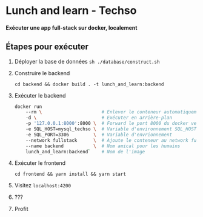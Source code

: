 # Lunch and learn - Techso
#### Exécuter une app full-stack sur docker, localement

## Étapes pour exécuter

1. Déployer la base de données `sh ./database/construct.sh`
2. Construire le backend 

    `cd backend && docker build . -t lunch_and_learn:backend` 

3. Exécuter le backend
    
    ```bash
   docker run 
        --rm \                      # Enlever le conteneur automatiquement 
        -d \                        # Exécuter en arrière-plan 
        -p '127.0.0.1:8000':8000 \  # Forward le port 8000 du docker vers 127.0.0.1:8000 de la machine hôte
        -e SQL_HOST=mysql_techso \  # Variable d'environnement SQL_HOST, utilisation du docker-network dns
        -e SQL_PORT=3306         \  # Variable d'envrionnement
        --network fullstack      \  # Ajoute le conteneur au network fullstack
        --name backend           \  # Nom amical pour les humains
        lunch_and_learn:backend`    # Nom de l'image
    
4. Exécuter le frontend

    `cd frontend && yarn install && yarn start`
    
5. Visitez `localhost:4200`
6. ???
7. Profit